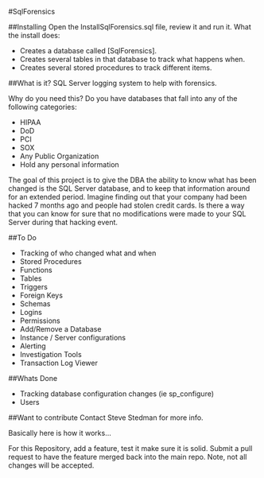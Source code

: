 #SqlForensics

##Installing
Open the InstallSqlForensics.sql file, review it and run it.
What the install does:
 * Creates a database called [SqlForensics].
 * Creates several tables in that database to track what happens when.
 * Creates several stored procedures to track different items.

##What is it?
SQL Server logging system to help with forensics.

Why do you need this? Do you have databases that fall into any of the following categories:
 + HIPAA
 + DoD
 + PCI
 + SOX
 + Any Public Organization
 + Hold any personal information

The goal of this project is to give the DBA the ability to know what has been changed is the SQL Server 
database, and to keep that information around for an extended period. Imagine finding out that your company 
had been hacked 7 months ago and people had stolen credit cards. Is there a way that you can know for sure
that no modifications were made to your SQL Server during that hacking event.


##To Do
+ Tracking of who changed what and when
 + Stored Procedures
 + Functions
 + Tables
 + Triggers
 + Foreign Keys
 + Schemas
 + Logins
 + Permissions
 + Add/Remove a Database
 + Instance / Server configurations
+ Alerting
+ Investigation Tools
+ Transaction Log Viewer

##Whats Done
+ Tracking database configuration changes (ie sp_configure)
+ Users
  

##Want to contribute
Contact Steve Stedman for more info.

Basically here is how it works...

For this Repository, add a feature, test it make sure it is solid.  Submit a pull request to have the feature merged back into the main repo.  Note, not all changes will be accepted. 
